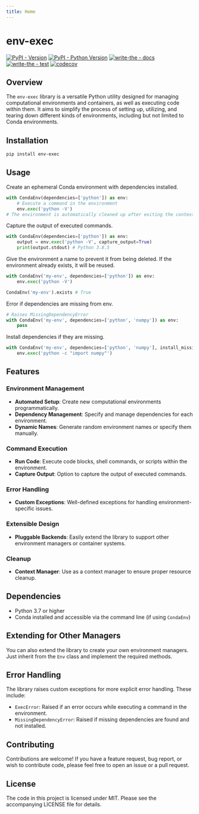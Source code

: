 ```yaml
---
title: Home
---
```

# env-exec

[![PyPI - Version](https://img.shields.io/pypi/v/env-exec.svg)](https://pypi.org/project/env-exec)
[![PyPI - Python Version](https://img.shields.io/pypi/pyversions/env-exec.svg)](https://pypi.org/project/env-exec)
[![write-the - docs](https://badgen.net/badge/write-the/docs/blue?icon=https://raw.githubusercontent.com/Wytamma/write-the/master/images/write-the-icon.svg)](https://write-the.wytamma.com/)
[![write-the - test](https://badgen.net/badge/write-the/tests/green?icon=https://raw.githubusercontent.com/Wytamma/write-the/master/images/write-the-icon.svg)](https://github.com/Wytamma/env-exec/actions/workflows/tests.yml)
[![codecov](https://codecov.io/gh/Wytamma/env-exec/graph/badge.svg?token=pJrbeNAbp9)](https://codecov.io/gh/Wytamma/env-exec)

## Overview

The `env-exec` library is a versatile Python utility designed for managing computational environments and containers, as well as executing code within them. It aims to simplify the process of setting up, utilizing, and tearing down different kinds of environments, including but not limited to Conda environments. 

## Installation

```bash
pip install env-exec
```

## Usage

Create an ephemeral Conda environment with dependencies installed.

```python
with CondaEnv(dependencies=['python']) as env:
    # Execute a command in the environment
    env.exec('python -V') 
# The environment is automatically cleaned up after exiting the context manager
```

Capture the output of executed commands.

```python
with CondaEnv(dependencies=['python']) as env:
    output = env.exec('python -V', capture_output=True)
    print(output.stdout) # Python 3.8.5
```

Give the environment a name to prevent it from being deleted. If the environment already exists, it will be reused.

```python
with CondaEnv('my-env', dependencies=['python']) as env:
    env.exec('python -V')

CondaEnv('my-env').exists # True
```

Error if dependencies are missing from env.

```python
# Raises MissingDependencyError
with CondaEnv('my-env', dependencies=['python', 'numpy']) as env:
    pass
```

Install dependencies if they are missing.

```python
with CondaEnv('my-env', dependencies=['python', 'numpy'], install_missing=True) as env:
    env.exec('python -c "import numpy"')
```

## Features

### Environment Management

- **Automated Setup**: Create new computational environments programmatically.
- **Dependency Management**: Specify and manage dependencies for each environment.
- **Dynamic Names**: Generate random environment names or specify them manually.
  
### Command Execution

- **Run Code**: Execute code blocks, shell commands, or scripts within the environment.
- **Capture Output**: Option to capture the output of executed commands.

### Error Handling

- **Custom Exceptions**: Well-defined exceptions for handling environment-specific issues.
  
### Extensible Design

- **Pluggable Backends**: Easily extend the library to support other environment managers or container systems.
  
### Cleanup

- **Context Manager**: Use as a context manager to ensure proper resource cleanup.

## Dependencies

- Python 3.7 or higher
- Conda installed and accessible via the command line (if using `CondaEnv`)

## Extending for Other Managers

You can also extend the library to create your own environment managers. Just inherit from the `Env` class and implement the required methods.

## Error Handling

The library raises custom exceptions for more explicit error handling. These include:

- `ExecError`: Raised if an error occurs while executing a command in the environment.
- `MissingDependencyError`: Raised if missing dependencies are found and not installed.

## Contributing

Contributions are welcome! If you have a feature request, bug report, or wish to contribute code, please feel free to open an issue or a pull request.

## License

The code in this project is licensed under MIT. Please see the accompanying LICENSE file for details.
